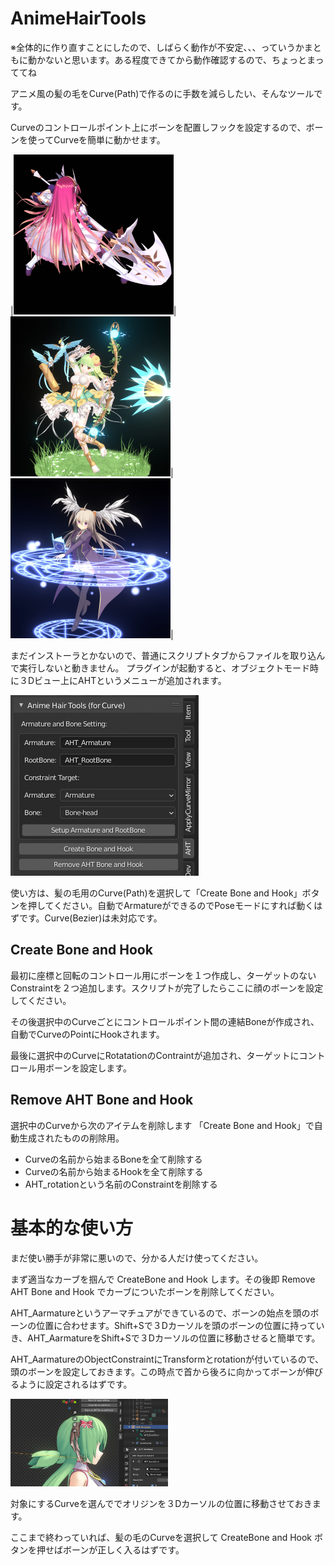 # AnimeHairTools

※全体的に作り直すことにしたので、しばらく動作が不安定、、、っていうかまともに動かないと思います。ある程度できてから動作確認するので、ちょっとまっててね

アニメ風の髪の毛をCurve(Path)で作るのに手数を減らしたい、そんなツールです。

Curveのコントロールポイント上にボーンを配置しフックを設定するので、ボーンを使ってCurveを簡単に動かせます。

|<img src="https://github.com/oja-bitterlife/AnimeHairTools/blob/master/sample/maribe.jpg" width="256px" height="256px">|<img src="https://github.com/oja-bitterlife/AnimeHairTools/blob/master/sample/emeruda.jpg" width="256px" height="256px">|<img src="https://github.com/oja-bitterlife/AnimeHairTools/blob/master/sample/sorano.jpg" width="256px" height="256px">|

まだインストーラとかないので、普通にスクリプトタブからファイルを取り込んで実行しないと動きません。
プラグインが起動すると、オブジェクトモード時に３Dビュー上にAHTというメニューが追加されます。

<img src="https://github.com/oja-bitterlife/AnimeHairTools/blob/master/sample/3d-view.jpg">

使い方は、髪の毛用のCurve(Path)を選択して「Create Bone and Hook」ボタンを押してください。自動でArmatureができるのでPoseモードにすれば動くはずです。Curve(Bezier)は未対応です。


## Create Bone and Hook

最初に座標と回転のコントロール用にボーンを１つ作成し、ターゲットのないConstraintを２つ追加します。スクリプトが完了したらここに顔のボーンを設定してください。

その後選択中のCurveごとにコントロールポイント間の連結Boneが作成され、自動でCurveのPointにHookされます。

最後に選択中のCurveにRotatationのContraintが追加され、ターゲットにコントロール用ボーンを設定します。

## Remove AHT Bone and Hook

選択中のCurveから次のアイテムを削除します
「Create Bone and Hook」で自動生成されたものの削除用。

* Curveの名前から始まるBoneを全て削除する
* Curveの名前から始まるHookを全て削除する
* AHT_rotationという名前のConstraintを削除する


# 基本的な使い方
まだ使い勝手が非常に悪いので、分かる人だけ使ってください。

まず適当なカーブを掴んで CreateBone and Hook します。その後即 Remove AHT Bone and Hook でカーブについたボーンを削除してください。

AHT_Aarmatureというアーマチュアができているので、ボーンの始点を頭のボーンの位置に合わせます。Shift+Sで３Dカーソルを頭のボーンの位置に持っていき、AHT_AarmatureをShift+Sで３Dカーソルの位置に移動させると簡単です。

AHT_AarmatureのObjectConstraintにTransformとrotationが付いているので、頭のボーンを設定しておきます。この時点で首から後ろに向かってボーンが伸びるように設定されるはずです。

<img src="https://github.com/oja-bitterlife/AnimeHairTools/blob/master/sample/ATH_Armature_setup.jpg" width="50%" height="50%">

対象にするCurveを選んででオリジンを３Dカーソルの位置に移動させておきます。

ここまで終わっていれば、髪の毛のCurveを選択して CreateBone and Hook ボタンを押せばボーンが正しく入るはずです。
